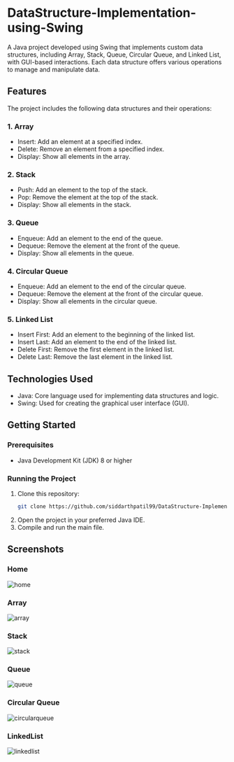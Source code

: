 # DataStructure-Implementation-using-Swing

A Java project developed using Swing that implements custom data structures, including Array, Stack, Queue, Circular Queue, and Linked List, with GUI-based interactions. Each data structure offers various operations to manage and manipulate data.

## Features

The project includes the following data structures and their operations:

### 1. Array
- Insert: Add an element at a specified index.
- Delete: Remove an element from a specified index.
- Display: Show all elements in the array.

### 2. Stack
- Push: Add an element to the top of the stack.
- Pop: Remove the element at the top of the stack.
- Display: Show all elements in the stack.

### 3. Queue
- Enqueue: Add an element to the end of the queue.
- Dequeue: Remove the element at the front of the queue.
- Display: Show all elements in the queue.

### 4. Circular Queue
- Enqueue: Add an element to the end of the circular queue.
- Dequeue: Remove the element at the front of the circular queue.
- Display: Show all elements in the circular queue.

### 5. Linked List
- Insert First: Add an element to the beginning of the linked list.
- Insert Last: Add an element to the end of the linked list.
- Delete First: Remove the first element in the linked list.
- Delete Last: Remove the last element in the linked list.

## Technologies Used
- Java: Core language used for implementing data structures and logic.
- Swing: Used for creating the graphical user interface (GUI).

## Getting Started

### Prerequisites
- Java Development Kit (JDK) 8 or higher

### Running the Project
1. Clone this repository:
   ```bash
   git clone https://github.com/siddarthpatil99/DataStructure-Implementation-using-Swing.git
2. Open the project in your preferred Java IDE.  
3. Compile and run the main file.

## Screenshots
### Home
![home](https://github.com/user-attachments/assets/17ada529-aa6e-4c04-bd6b-9a98ed50bbb1)

### Array
![array](https://github.com/user-attachments/assets/c21b1107-8bba-4476-a794-a1c61697a58a)

### Stack
![stack](https://github.com/user-attachments/assets/ac1cc417-4818-439c-8462-0f93e70f246f)

### Queue
![queue](https://github.com/user-attachments/assets/6dee4883-9cc1-4c4d-a3d6-2088bd3e29df)

### Circular Queue
![circularqueue](https://github.com/user-attachments/assets/ec2dd4d1-286b-48a7-8e04-e57755e0f4dd)

### LinkedList
![linkedlist](https://github.com/user-attachments/assets/163f6360-9b66-4408-92f9-5961e93bb162)

